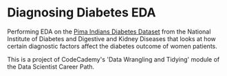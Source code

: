 # Diagnosing Diabetes EDA
Performing EDA on the [Pima Indians Diabetes Dataset](https://www.kaggle.com/uciml/pima-indians-diabetes-database) from the National Institute of Diabetes and Digestive and Kidney Diseases that looks at how certain diagnostic factors affect the diabetes outcome of women patients.

This is a project of CodeCademy's 'Data Wrangling and Tidying' module of the Data Scientist Career Path. 
